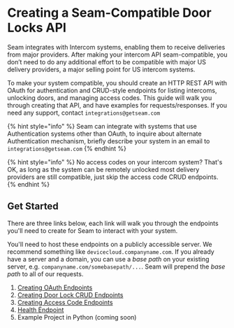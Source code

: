 # Creating a Seam-Compatible Door Locks API

Seam integrates with Intercom systems, enabling them to receive deliveries from major providers. After making your intercom API seam-compatible, you don’t need to do any additional effort to be compatible with major US delivery providers, a major selling point for US intercom systems.

To make your system compatible, you should create an HTTP REST API with OAuth for authentication and CRUD-style endpoints for listing intercoms, unlocking doors, and managing access codes. This guide will walk you through creating that API, and have examples for requests/responses. If you need any support, contact `integrations@getseam.com`

{% hint style="info" %}
Seam can integrate with systems that use Authentication systems other than OAuth, to inquire about alternate Authentication mechanism, briefly describe your system in an email to `integrations@getseam.com`
{% endhint %}

{% hint style="info" %}
No access codes on your intercom system? That's OK, as long as the system can be remotely unlocked most delivery providers are still compatible, just skip the access code CRUD endpoints.
{% endhint %}

## Get Started

There are three links below, each link will walk you through the endpoints you'll need to create for Seam to interact with your system.

You'll need to host these endpoints on a publicly accessible server. We recommend something like `devicecloud.companyname.com`. If you already have a server and a domain, you can use a _base path_ on your existing server, e.g. `companyname.com/somebasepath/...`. Seam will prepend the _base path_ to all of our requests.

1. [Creating OAuth Endpoints](creating-oauth-endpoints.md)
2. [Creating Door Lock CRUD Endpoints](creating-door-lock-crud-endpoints.md)
3. [Creating Access Code Endpoints](creating-access-code-crud-endpoints.md)
4. [Health Endpoint](creating-the-health-endpoint.md)
5. Example Project in Python (coming soon)
